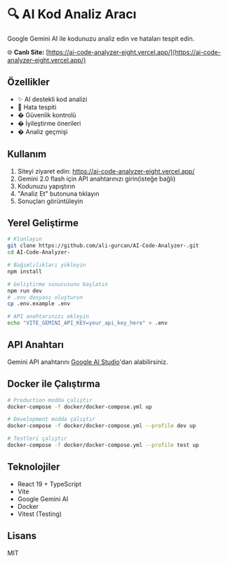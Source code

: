 # 🔍 AI Kod Analiz Aracı

Google Gemini AI ile kodunuzu analiz edin ve hataları tespit edin.

🌐 **Canlı Site:** [https://ai-code-analyzer-eight.vercel.app/](https://ai-code-analyzer-eight.vercel.app/)

## Özellikler

- ✨ AI destekli kod analizi
- 🐛 Hata tespiti
- � Güvenlik kontrolü  
- � İyileştirme önerileri
- � Analiz geçmişi

## Kullanım

1. Siteyi ziyaret edin: https://ai-code-analyzer-eight.vercel.app/
2. Gemini 2.0 flash için API anahtarınızı girin(isteğe bağlı)
3. Kodunuzu yapıştırın
4. "Analiz Et" butonuna tıklayın
5. Sonuçları görüntüleyin

## Yerel Geliştirme

```bash
# Klonlayın
git clone https://github.com/ali-gurcan/AI-Code-Analyzer-.git
cd AI-Code-Analyzer-

# Bağımlılıkları yükleyin
npm install

# Geliştirme sunucusunu başlatın
npm run dev
# .env dosyası oluşturun
cp .env.example .env

# API anahtarınızı ekleyin
echo "VITE_GEMINI_API_KEY=your_api_key_here" > .env
```

## API Anahtarı

Gemini API anahtarını [Google AI Studio](https://ai.google.dev/tutorials/setup)'dan alabilirsiniz.

## Docker ile Çalıştırma

```bash
# Production modda çalıştır
docker-compose -f docker/docker-compose.yml up

# Development modda çalıştır  
docker-compose -f docker/docker-compose.yml --profile dev up

# Testleri çalıştır
docker-compose -f docker/docker-compose.yml --profile test up
```

## Teknolojiler

- React 19 + TypeScript
- Vite
- Google Gemini AI
- Docker
- Vitest (Testing)

## Lisans

MIT

